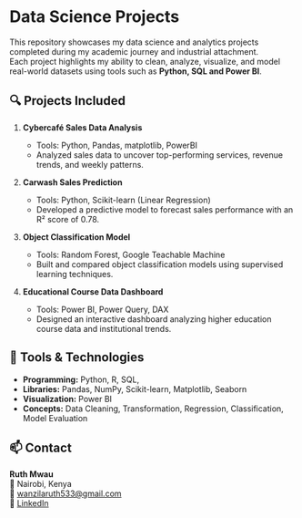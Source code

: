 # Data Science Projects

This repository showcases my data science and analytics projects completed during my academic journey and industrial attachment.  
Each project highlights my ability to clean, analyze, visualize, and model real-world datasets using tools such as **Python, SQL and Power BI**.

## 🔍 Projects Included

1. **Cybercafé Sales Data Analysis**  
   - Tools: Python, Pandas, matplotlib, PowerBI  
   - Analyzed sales data to uncover top-performing services, revenue trends, and weekly patterns.  

2. **Carwash Sales Prediction**  
   - Tools: Python, Scikit-learn (Linear Regression)  
   - Developed a predictive model to forecast sales performance with an R² score of 0.78.  

3. **Object Classification Model**  
   - Tools: Random Forest, Google Teachable Machine  
   - Built and compared object classification models using supervised learning techniques.  

4. **Educational Course Data Dashboard**  
   - Tools: Power BI, Power Query, DAX  
   - Designed an interactive dashboard analyzing higher education course data and institutional trends.  

## 🧰 Tools & Technologies
- **Programming:** Python, R, SQL,  
- **Libraries:** Pandas, NumPy, Scikit-learn, Matplotlib, Seaborn  
- **Visualization:** Power BI  
- **Concepts:** Data Cleaning, Transformation, Regression, Classification, Model Evaluation  

## 📫 Contact
**Ruth Mwau**  
📍 Nairobi, Kenya  
📧 wanzilaruth533@gmail.com  
🔗 [LinkedIn](https://www.linkedin.com/in/ruth-mwau)
